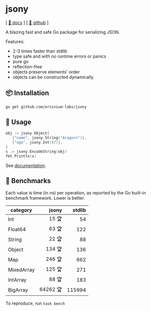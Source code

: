 # jsony

[ [📄 docs](https://pkg.go.dev/github.com/orsinium-labs/jsony) ]
[ [🐙 github](https://github.com/orsinium-labs/jsony) ]

A blazing fast and safe Go package for serializing JSON.

Features:

* 2-3 times faster than stdlib
* type safe and with no runtime errors or panics
* pure go
* reflection-free
* objects preserve elements' order
* objects can be constructed dynamically

## 📦 Installation

```bash
go get github.com/orsinium-labs/jsony
```

## 🔧 Usage

```go
obj := jsony.Object{
   {"name", jsony.String("Aragorn")},
   {"age", jsony.Int(87)},
}
s := jsony.EncodeString(obj)
fmt.Println(s)
```

See [documentation](https://pkg.go.dev/github.com/orsinium-labs/jsony).

## 🐎 Benchmarks

Each value is time (in ns) per operation, as reported by the Go built-in benchmark framework. Lower is better.

| category     | jsony     | stdlib   |
| ------------ | --------: | -------: |
| Int          |     15 🏆 |       54 |
| Float64      |     63 🏆 |      122 |
| String       |     22 🏆 |       88 |
| Object       |    134 🏆 |      136 |
| Map          |    246 🏆 |      662 |
| MixedArray   |    125 🏆 |      271 |
| IntArray     |     88 🏆 |      183 |
| BigArray     |  64262 🏆 |   115994 |

To reproduce, run `task bench`
